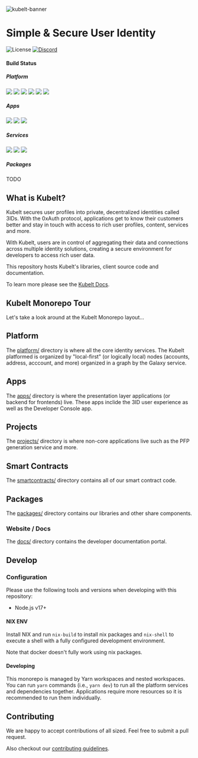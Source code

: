 ![kubelt-banner](https://user-images.githubusercontent.com/695698/198127215-272ee281-6a3c-49f9-8ca1-ebe0b07f249a.gif)

# Simple & Secure ‍User Identity

![License](https://img.shields.io/github/license/kubelt/kubelt)
[![Discord](https://img.shields.io/discord/790660849471062046?label=Discord)](https://discord.gg/UgwAsJf6C5)

#### Build Status

##### Platform

![](https://github.com/kubelt/kubelt/actions/workflows/main-galaxy.yaml/badge.svg)
![](https://github.com/kubelt/kubelt/actions/workflows/main-edges.yaml/badge.svg)
![](https://github.com/kubelt/kubelt/actions/workflows/main-starbase.yaml/badge.svg)
![](https://github.com/kubelt/kubelt/actions/workflows/main-access.yaml/badge.svg)
![](https://github.com/kubelt/kubelt/actions/workflows/main-address.yaml/badge.svg)
![](https://github.com/kubelt/kubelt/actions/workflows/main-account.yaml/badge.svg)

##### Apps

![](https://github.com/kubelt/kubelt/actions/workflows/main-profile.yaml/badge.svg)
![](https://github.com/kubelt/kubelt/actions/workflows/main-console.yaml/badge.svg)
![](https://github.com/kubelt/kubelt/actions/workflows/main-passport.yaml/badge.svg)

##### Services

![](https://github.com/kubelt/kubelt/actions/workflows/main-images.yaml/badge.svg)
![](https://github.com/kubelt/kubelt/actions/workflows/main-index.yaml/badge.svg)
![](https://github.com/kubelt/kubelt/actions/workflows/main-webhooks.yaml/badge.svg)

##### Packages

TODO

## What is Kubelt?

Kubelt secures user profiles into private, decentralized identities called 3IDs. With the 0xAuth protocol, applications get to know their customers better and stay in touch with access to rich user profiles, content, services and more.

With Kubelt, users are in control of aggregating their data and connections across multiple identity solutions, creating a secure environment for developers to access rich user data.

This repository hosts Kubelt's libraries, client source code and documentation.

To learn more please see the [Kubelt Docs](https://developers.kubelt.com).

## Kubelt Monorepo Tour

Let's take a look around at the Kubelt Monorepo layout...

## Platform

The [platform/](platform) directory is where all the core identity services. The Kubelt platformed is organized by "local-first" (or logically local) nodes (accounts, address, acccount, and more) organized in a graph by the Galaxy service.

## Apps

The [apps/](apps) directory is where the presentation layer applications (or backend for frontends) live. These apps inclide the 3ID user experience as well as the Developer Console app.

## Projects

The [projects/](projects) directory is where non-core applications live such as the PFP generation service and more.

## Smart Contracts

The [smartcontracts/](smartcontracts/) directory contains all of our smart contract code.

## Packages

The [packages/](packages/) directory contains our libraries and other share components.

### Website / Docs

The [docs/](docs/) directory contains the developer documentation portal.

## Develop

### Configuration

Please use the following tools and versions when developing with this repository:

- Node.js v17+

#### NIX ENV

Install NIX and run `nix-build` to install nix packages and `nix-shell` to execute a shell with a fully configured development environment.

Note that docker doesn't fully work using nix packages.

#### Developing

This monorepo is managed by Yarn workspaces and nested workspaces. You can run `yarn` commands (i.e., `yarn dev`) to run all the platform services and dependencies together. Applications require more resources so it is recommended to run them individually.

## Contributing

We are happy to accept contributions of all sized. Feel free to submit a pull request.

Also checkout our [contributing guidelines](https://kubelt.com/docs).
